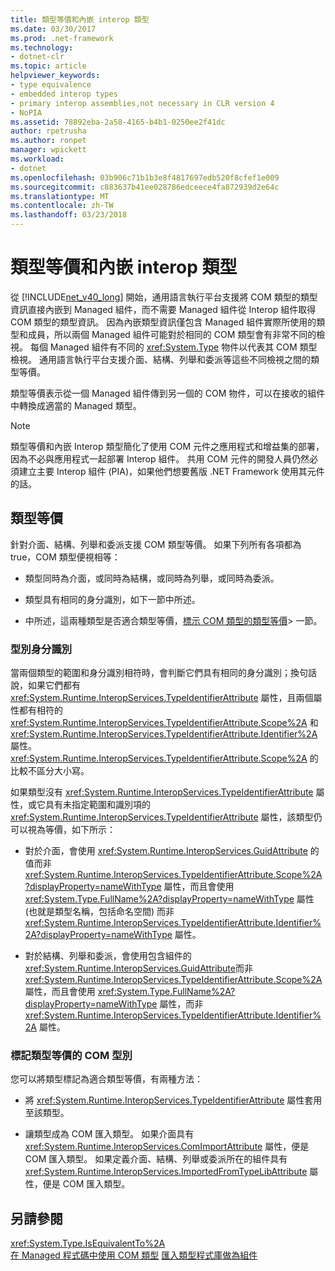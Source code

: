 ```yaml
---
title: 類型等價和內嵌 interop 類型
ms.date: 03/30/2017
ms.prod: .net-framework
ms.technology:
- dotnet-clr
ms.topic: article
helpviewer_keywords:
- type equivalence
- embedded interop types
- primary interop assemblies,not necessary in CLR version 4
- NoPIA
ms.assetid: 78892eba-2a58-4165-b4b1-0250ee2f41dc
author: rpetrusha
ms.author: ronpet
manager: wpickett
ms.workload:
- dotnet
ms.openlocfilehash: 03b906c71b1b3e8f4817697edb520f8cfef1e009
ms.sourcegitcommit: c883637b41ee028786edceece4fa872939d2e64c
ms.translationtype: MT
ms.contentlocale: zh-TW
ms.lasthandoff: 03/23/2018
---
```

# <a name="type-equivalence-and-embedded-interop-types"></a>類型等價和內嵌 interop 類型

從 [!INCLUDE[net_v40_long](../../../includes/net-v40-long-md.md)] 開始，通用語言執行平台支援將 COM 類型的類型資訊直接內嵌到 Managed 組件，而不需要 Managed 組件從 Interop 組件取得 COM 類型的類型資訊。 因為內嵌類型資訊僅包含 Managed 組件實際所使用的類型和成員，所以兩個 Managed 組件可能對於相同的 COM 類型會有非常不同的檢視。 每個 Managed 組件有不同的 <xref:System.Type> 物件以代表其 COM 類型檢視。 通用語言執行平台支援介面、結構、列舉和委派等這些不同檢視之間的類型等價。

類型等價表示從一個 Managed 組件傳到另一個的 COM 物件，可以在接收的組件中轉換成適當的 Managed 類型。

> [!NOTE]
> 類型等價和內嵌 Interop 類型簡化了使用 COM 元件之應用程式和增益集的部署，因為不必與應用程式一起部署 Interop 組件。 共用 COM 元件的開發人員仍然必須建立主要 Interop 組件 (PIA)，如果他們想要舊版 .NET Framework 使用其元件的話。

## <a name="type-equivalence"></a>類型等價

 針對介面、結構、列舉和委派支援 COM 類型等價。 如果下列所有各項都為 true，COM 類型便視相等：

- 類型同時為介面，或同時為結構，或同時為列舉，或同時為委派。

- 類型具有相同的身分識別，如下一節中所述。

- 中所述，這兩種類型是否適合類型等價，[標示 COM 類型的類型等價](#marking-com-types-for-type-equivalence)> 一節。

### <a name="type-identity"></a>型別身分識別

當兩個類型的範圍和身分識別相符時，會判斷它們具有相同的身分識別；換句話說，如果它們都有 <xref:System.Runtime.InteropServices.TypeIdentifierAttribute> 屬性，且兩個屬性都有相符的 <xref:System.Runtime.InteropServices.TypeIdentifierAttribute.Scope%2A> 和 <xref:System.Runtime.InteropServices.TypeIdentifierAttribute.Identifier%2A> 屬性。 <xref:System.Runtime.InteropServices.TypeIdentifierAttribute.Scope%2A> 的比較不區分大小寫。

如果類型沒有 <xref:System.Runtime.InteropServices.TypeIdentifierAttribute> 屬性，或它具有未指定範圍和識別項的 <xref:System.Runtime.InteropServices.TypeIdentifierAttribute> 屬性，該類型仍可以視為等價，如下所示：

- 對於介面，會使用 <xref:System.Runtime.InteropServices.GuidAttribute> 的值而非 <xref:System.Runtime.InteropServices.TypeIdentifierAttribute.Scope%2A?displayProperty=nameWithType> 屬性，而且會使用 <xref:System.Type.FullName%2A?displayProperty=nameWithType> 屬性 (也就是類型名稱，包括命名空間) 而非 <xref:System.Runtime.InteropServices.TypeIdentifierAttribute.Identifier%2A?displayProperty=nameWithType> 屬性。

- 對於結構、列舉和委派，會使用包含組件的 <xref:System.Runtime.InteropServices.GuidAttribute>而非 <xref:System.Runtime.InteropServices.TypeIdentifierAttribute.Scope%2A> 屬性，而且會使用 <xref:System.Type.FullName%2A?displayProperty=nameWithType> 屬性，而非 <xref:System.Runtime.InteropServices.TypeIdentifierAttribute.Identifier%2A> 屬性。

### <a name="marking-com-types-for-type-equivalence"></a>標記類型等價的 COM 型別

 您可以將類型標記為適合類型等價，有兩種方法：

- 將 <xref:System.Runtime.InteropServices.TypeIdentifierAttribute> 屬性套用至該類型。

- 讓類型成為 COM 匯入類型。 如果介面具有 <xref:System.Runtime.InteropServices.ComImportAttribute> 屬性，便是 COM 匯入類型。 如果定義介面、結構、列舉或委派所在的組件具有 <xref:System.Runtime.InteropServices.ImportedFromTypeLibAttribute> 屬性，便是 COM 匯入類型。

## <a name="see-also"></a>另請參閱

<xref:System.Type.IsEquivalentTo%2A>  
[在 Managed 程式碼中使用 COM 類型](http://msdn.microsoft.com/library/1a95a8ca-c8b8-4464-90b0-5ee1a1135b66(v=vs.100))  
[匯入類型程式庫做為組件](importing-a-type-library-as-an-assembly.md)  
